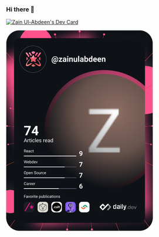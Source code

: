 ### Hi there 👋

<!--
**Zidan2k9/Zidan2k9** is a ✨ _special_ ✨ repository because its `README.md` (this file) appears on your GitHub profile.

Here are some ideas to get you started:

- 🔭 I’m currently working on ...
- 🌱 I’m currently learning ...
- 👯 I’m looking to collaborate on ...
- 🤔 I’m looking for help with ...
- 💬 Ask me about ...
- 📫 How to reach me: ...
- 😄 Pronouns: ...
- ⚡ Fun fact: ...
-->

<a href="https://app.daily.dev/zainulabdeen"><img src="https://api.daily.dev/devcards/32bf965426194647820fd95daeb92829.png?r=ixl" width="400" alt="Zain Ul-Abdeen's Dev Card"/></a>

<a href="https://app.daily.dev/zainulabdeen"><img src="https://github.com/Zidan2k9/Zidan2k9/blob/master/devcard.svg" width="400" alt="Zidan2k9's Dev Card"/></a>
